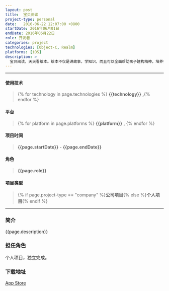 ```yaml
---
layout: post
title:  宝贝阅读
project-type: personal
date:   2016-06-22 12:07:00 +0800
startDate: 2016年06月01日
endDate: 2016年06月22日
role: 开发者
categories: project
technologies: [Object-C, Realm]
platforms: [iOS]
description: >
  宝贝阅读，天天看绘本。绘本不仅是讲故事，学知识，而且可以全面帮助孩子建构精神，培养多元智能（绘本和普通的图画书有区别）。绘本是发达国家家庭首选的儿童读物，国际公认“绘本是最适合幼儿阅读的图书”。宝贝阅读则互相分享用户的书单，以及每天读书的感受，更加方便的给爸爸妈妈一个交流的平台，同时也督促爸爸妈妈每天给宝贝进行读书，提升宝贝的智力发育。
---
```

***

#### 使用技术
> {% for technology in page.technologies %} __{{technology}}__ __,__{% endfor %}

#### 平台
> {% for platform in page.platforms %} __{{platform}}__ __,__ {% endfor %}

#### 项目时间
> __{{page.startDate}}__ - __{{page.endDate}}__

#### 角色
> __{{page.role}}__

#### 项目类型
> {% if page.project-type == "company" %}__公司项目__{% else %}__个人项目__{% endif %}

***

### 简介
{{page.description}}

### 担任角色
个人项目，独立完成。

### 下载地址
[App Store][download]


[download]:https://itunes.apple.com/us/app/bao-bei-yue-du/id1120906692?l=zh&ls=1&mt=8
